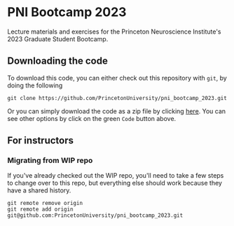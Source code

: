 # PNI Bootcamp 2023

Lecture materials and exercises for the Princeton Neuroscience Institute's 2023 Graduate Student Bootcamp.

## Downloading the code

To download this code, you can either check out this repository with `git`, by doing the following
```
git clone https://github.com/PrincetonUniversity/pni_bootcamp_2023.git
```

Or you can simply download the code as a zip file by clicking [here](https://github.com/PrincetonUniversity/pni_bootcamp_2023/archive/refs/heads/main.zip). You can see other options by click on the green `Code` button above.

## For instructors

### Migrating from WIP repo

If you've already checked out the WIP repo, you'll need to take a few steps to change over to this repo, but everything else should work because they have a shared history.

```
git remote remove origin
git remote add origin git@github.com:PrincetonUniversity/pni_bootcamp_2023.git
```
